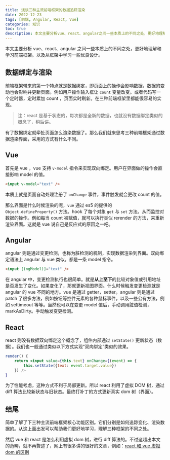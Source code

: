 ```yaml
---
title: 浅谈三种主流前端框架的数据追踪渲染
date: 2022-12-23
tags: [前端, Angular, React, Vue]
categories: 知识
toc: true
description: 本文主要分析vue、react、angular之间一些本质上的不同之处，更好地理解和学习前端框架。以及从框架中学习一些优良设计。
---
```


本文主要分析 vue、react、angular 之间一些本质上的不同之处，更好地理解和学习前端框架。以及从框架中学习一些优良设计。

## 数据绑定与渲染

前端框架带来的第一个特点就是数据绑定，即页面上的操作会影响数据，数据的变动也会影响并更新页面。例如用户操作输入框让 `count` 变量改变。或者代码写一个定时器，定时累加 count ，页面实时刷新。在三种前端框架里都能很容易的实现。

> 注：react 是基于状态的，每次都是全新的数据，也就没有数据绑定类似的概念了，稍后讲。

有了数据绑定就牵扯页面怎么渲染数据了。那么我们就来思考三种前端框架通过数据渲染界面，采用的方式有什么不同。

## Vue

首先是 vue ，vue 支持 `v-model` 指令来实现双向绑定。用户在界面做的操作会直接影响 model 的值。

```html
<input v-model="text" />
```

本质上就是页面自动处理注册了 `onChange` 事件，事件触发就会更改 count 的值。

那么界面是什么时候渲染的呢，`vue` 通过 es5 的提供的 `Object.defineProperty()` 方法。hook 了每个对象 `get` 与 `set` 方法。从而监控对数据的操作。例如每当 count 被赋值，就可以执行类似 rerender 的方法，来重新渲染界面。这就是 vue 说自己是反应式的原因之一吧。

## Angular

angular 则是通过变更检测，也称为脏检测的机制，实现数据渲染到界面。双向绑定语法上 angular 与 vue 类似。都是一条 model 指令。

```html
<input [(ngModel)]="text" />
```

在 angular 中，变更检测执行也很简单。就是**从上至下**的比较对象值或引用地址是否发生了变化。如果变化了，那就更新视图界面。什么时候触发变更检测就是 angular 的 vue 不同的地方。vue 是通过 getter，setter。angular 则是通过 patch 了很多方法，例如按钮等控件元素的各种鼠标事件，以及一些公有方法，例如 settimeout 等等。当然也可以在变更 model 值后，手动调用脏值检测，markAsDirty。手动触发变更检测。

## React

react 则没有数据双向绑定这个概念了，组件内部通过 `setState()` 更新状态（数据）。我们也一般通过类似以下方式实现“双向绑定”类似的效果。

```jsx
render() {
	return <input value={this.text} onChange={(event) => {
		this.setState({text: event.target.value})
	}) />
}
```

为了性能考虑，这种方式不利于局部更新。所以 react 利用了虚拟 DOM 树，通过 diff 算法比较新状态与旧状态。最终打补丁的方式更新真实 dom 树（界面）。

## 结尾

简单了解了下三种主流前端框架核心功能区别。它们分别是如何追踪变化、渲染数据的。从这上面出发可以帮助我们更好地学习，理解三种框架的不同之处。

然后 vue 和 react 是怎么利用虚拟 dom 树，进行 diff 算法的。不过这超出本文的范畴，就不再赘述了，网上有很多讲的很好的文章，例如：[react 和 vue 虚拟 dom 的区别](https://juejin.cn/post/7028107265341128740)
